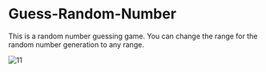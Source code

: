 # Guess-Random-Number

This is a random number guessing game. You can change the range for the random number generation to any range. 

![11](https://user-images.githubusercontent.com/110789514/209884298-5da85d81-0db0-44f3-a2a1-f9fbcd35c9a6.png)
